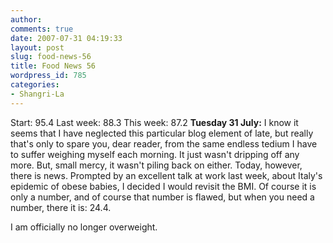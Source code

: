 ```yaml
---
author:
comments: true
date: 2007-07-31 04:19:33
layout: post
slug: food-news-56
title: Food News 56
wordpress_id: 785
categories:
- Shangri-La
---
```


Start: 95.4 Last week: 88.3 This week: 87.2
**Tuesday 31 July:** I know it seems that I have neglected this particular blog element of late, but really that's only to spare you, dear reader, from the same endless tedium I have to suffer weighing myself each morning. It just wasn't dripping off any more. But, small mercy, it wasn't piling back on either. Today, however, there is news. Prompted by an excellent talk at work last week, about Italy's epidemic of obese babies, I decided I would revisit the BMI. Of course it is only a number, and of course that number is flawed, but when you need a number, there it is: 24.4.

I am officially no longer overweight.

